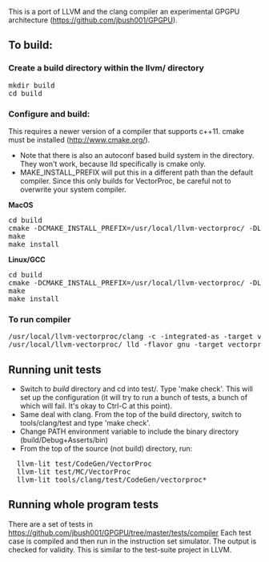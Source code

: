 This is a port of LLVM and the clang compiler an experimental GPGPU architecture (https://github.com/jbush001/GPGPU). 

## To build:

### Create a build directory within the llvm/ directory

<pre>
mkdir build
cd build
</pre>

### Configure and build:
This requires a newer version of a compiler that supports c++11.
cmake must be installed (http://www.cmake.org/). 
* Note that there is also an autoconf based build system in the directory.  They won't work, because lld specifically is cmake only.
* MAKE_INSTALL_PREFIX will put this in a different path than the default compiler.  Since this only builds for VectorProc, be careful not to overwrite your system compiler.

__MacOS__
<pre>
cd build
cmake -DCMAKE_INSTALL_PREFIX=/usr/local/llvm-vectorproc/ -DLLVM_TARGETS_TO_BUILD="VectorProc" -DCMAKE_CXX_FLAGS="-std=c++11 -stdlib=libc++"  -DLLVM_TARGET_ARCH="VectorProc" ..
make
make install
</pre>

__Linux/GCC__
<pre>
cd build
cmake -DCMAKE_INSTALL_PREFIX=/usr/local/llvm-vectorproc/ -DLLVM_TARGETS_TO_BUILD="VectorProc" -DCMAKE_CXX_FLAGS="-std=c++0x"  -DLLVM_TARGET_ARCH="VectorProc" ..
make
make install
</pre>

### To run compiler

<pre>
/usr/local/llvm-vectorproc/clang -c -integrated-as -target vectorproc &lt;test_program.c&gt; 
/usr/local/llvm-vectorproc/ lld -flavor gnu -target vectorproc  -static &lt;test_program.o&gt;
</pre>


## Running unit tests

* Switch to *build* directory and cd into test/.  Type 'make check'.  This will set up
the configuration (it will try to run a bunch of tests, a bunch of which will fail.  It's okay to Ctrl-C at this point).
* Same deal with clang.  From the top of the build directory, switch to tools/clang/test and
type 'make check'.
* Change PATH environment variable to include the binary directory (build/Debug+Asserts/bin) 
* From the top of the source (not build) directory, run:

<pre>
  llvm-lit test/CodeGen/VectorProc
  llvm-lit test/MC/VectorProc
  llvm-lit tools/clang/test/CodeGen/vectorproc*
</pre>

## Running whole program tests

There are a set of tests in https://github.com/jbush001/GPGPU/tree/master/tests/compiler
Each test case is compiled and then run in the instruction set simulator.
The output is checked for validity. This is similar to the test-suite project
in LLVM.




